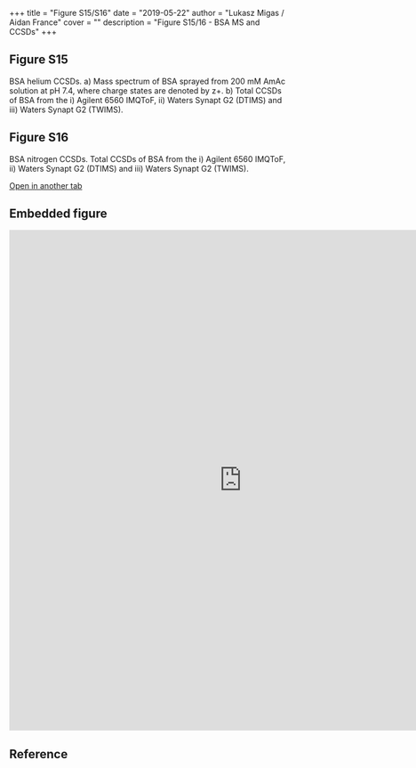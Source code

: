 +++
title = "Figure S15/S16"
date = "2019-05-22"
author = "Lukasz Migas / Aidan France"
cover = ""
description = "Figure S15/16 - BSA MS and CCSDs"
+++

## Figure S15

BSA helium CCSDs. a) Mass spectrum of BSA sprayed from 200 mM AmAc solution at pH 7.4, where charge states are denoted by z+. b) Total CCSDs of BSA from the i) Agilent 6560 IMQToF, ii) Waters Synapt G2 (DTIMS) and iii) Waters Synapt G2 (TWIMS).

## Figure S16

BSA nitrogen CCSDs. Total CCSDs of BSA from the i) Agilent 6560 IMQToF, ii) Waters Synapt G2 (DTIMS) and iii) Waters Synapt G2 (TWIMS). 

[Open in another tab](https://france-ccs-2019.netlify.com/assets/BSA_S15&S16.html)

## Embedded figure

<iframe
    width="835"
    frameborder="0"
    height="900"
    src="https://france-ccs-2019.netlify.com/assets/BSA_S15&S16.html"
    style="background: #FFFFFF;"
></iframe>

## Reference
